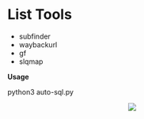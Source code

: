 # List Tools

- subfinder
- waybackurl
- gf
- slqmap


**Usage**

python3  auto-sql.py

<p align="center">
    <img src="https://prnt.sc/_sQade7GDNyQ" />
</p>
